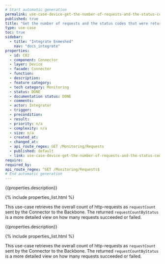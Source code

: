 ```yaml
---
# Start automatic generation
permalink: use-case-device-get-the-number-of-requests-and-the-status-codes-that-were-returned-by-the-connector
published: true
title: "Get the number of requests and the status codes that were returned by the Connector"
type: use-case
toc: true
sidebar:
  - title: "Integrate Enmeshed"
    nav: "docs_integrate"
properties:
  - id: C02
  - component: Connector
  - layer: Device
  - facade: Connector
  - function:
  - description:
  - feature category:
  - tech category: Monitoring
  - status: DONE
  - documentation status: DONE
  - comments:
  - actor: Integrator
  - trigger:
  - precondition:
  - result:
  - priority: n/a
  - complexity: n/a
  - size: n/a
  - created_at:
  - changed_at:
  - api_route_regex: GET /Monitoring/Requests
  - published: default
  - link: use-case-device-get-the-number-of-requests-and-the-status-codes-that-were-returned-by-the-connector
require:
required_by:
api_route_regex: ^GET /Monitoring/Requests$
# End automatic generation
---
```


{{properties.description}}

{% include properties_list.html %}

This use-case retrieves the overall count of http-requests as `requestCount` sent by the Connector to the Backbone. The returned `requestCountByStatus` is a more detailed view on how many requests succeeded or failed.

{{properties.description}}

{% include properties_list.html %}

This use-case retrieves the overall count of http-requests as `requestCount` sent by the Connector to the Backbone. The returned `requestCountByStatus` is a more detailed view on how many requests succeeded or failed.
